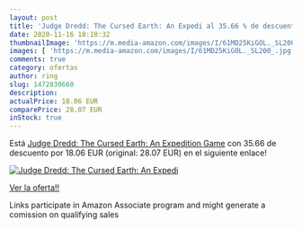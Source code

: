 ```yaml
---
layout: post
title: 'Judge Dredd: The Cursed Earth: An Expedi al 35.66 % de descuento'
date: 2020-11-16 18:10:32
thumbnailImage: 'https://m.media-amazon.com/images/I/61MD25KiGOL._SL200_.jpg'
images: [ 'https://m.media-amazon.com/images/I/61MD25KiGOL._SL200_.jpg' ]
comments: true
category: ofertas
author: ring
slug: 1472830660
description:
actualPrice: 18.06 EUR
comparePrice: 28.07 EUR
inStock: true
---
```


Está [Judge Dredd: The Cursed Earth: An Expedition Game](https://www.amazon.es/dp/1472830660/?tag=tolees-21) con 35.66 de descuento por 18.06 EUR (original: 28.07 EUR) en el siguiente enlace!

[![Judge Dredd: The Cursed Earth: An Expedi](https://m.media-amazon.com/images/I/61MD25KiGOL._SL200_.jpg)](https://www.amazon.es/dp/1472830660/?tag=tolees-21)

[Ver la oferta!!](https://www.amazon.es/dp/1472830660/?tag=tolees-21)

Links participate in Amazon Associate program and might generate a comission on qualifying sales


